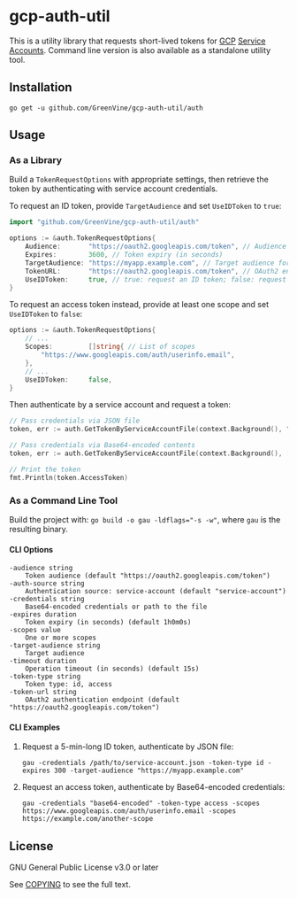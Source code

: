 # gcp-auth-util

This is a utility library that requests short-lived tokens for [GCP](https://cloud.google.com) [Service Accounts](https://cloud.google.com/iam/docs/service-accounts). Command line version is also available as a standalone utility tool.

## Installation

`go get -u github.com/GreenVine/gcp-auth-util/auth`

## Usage

### As a Library

Build a `TokenRequestOptions` with appropriate settings, then retrieve the token by authenticating with service account credentials.

To request an ID token, provide `TargetAudience` and set `UseIDToken` to `true`:

```go
import "github.com/GreenVine/gcp-auth-util/auth"

options := &auth.TokenRequestOptions{
    Audience:       "https://oauth2.googleapis.com/token", // Audience for the token
    Expires:        3600, // Token expiry (in seconds)
    TargetAudience: "https://myapp.example.com", // Target audience for the token
    TokenURL:       "https://oauth2.googleapis.com/token", // OAuth2 endpoint
    UseIDToken:     true, // true: request an ID token; false: request an access token
}
```

To request an access token instead, provide at least one scope and set `UseIDToken` to `false`:

```go
options := &auth.TokenRequestOptions{
    // ...
    Scopes:         []string{ // List of scopes
        "https://www.googleapis.com/auth/userinfo.email",
    },
    // ...
    UseIDToken:     false,
}
```

Then authenticate by a service account and request a token:

```go
// Pass credentials via JSON file
token, err := auth.GetTokenByServiceAccountFile(context.Background(), "/path/to/service-account.json", options)

// Pass credentials via Base64-encoded contents
token, err := auth.GetTokenByServiceAccountFile(context.Background(), []byte("base64-encoded-json-file-contents"), options)

// Print the token
fmt.Println(token.AccessToken)
```

### As a Command Line Tool

Build the project with: `go build -o gau -ldflags="-s -w"`, where `gau` is the resulting binary.

#### CLI Options

```
-audience string
    Token audience (default "https://oauth2.googleapis.com/token")
-auth-source string
    Authentication source: service-account (default "service-account")
-credentials string
    Base64-encoded credentials or path to the file
-expires duration
    Token expiry (in seconds) (default 1h0m0s)
-scopes value
    One or more scopes
-target-audience string
    Target audience
-timeout duration
    Operation timeout (in seconds) (default 15s)
-token-type string
    Token type: id, access
-token-url string
    OAuth2 authentication endpoint (default "https://oauth2.googleapis.com/token")
```

#### CLI Examples

1. Request a 5-min-long ID token, authenticate by JSON file:

    `gau -credentials /path/to/service-account.json -token-type id -expires 300 -target-audience "https://myapp.example.com"`

2. Request an access token, authenticate by Base64-encoded credentials:

    `gau -credentials "base64-encoded" -token-type access -scopes https://www.googleapis.com/auth/userinfo.email -scopes https://example.com/another-scope`

## License
GNU General Public License v3.0 or later

See [COPYING](COPYING) to see the full text.
